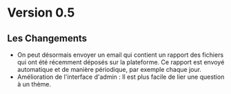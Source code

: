 # Version 0.5

## Les Changements
- On peut désormais envoyer un email qui contient un rapport des fichiers qui ont été récemment
  déposés sur la plateforme. Ce rapport est envoyé automatique et de manière périodique,
  par exemple chaque jour.
- Amélioration de l'interface d'admin : Il est plus facile de lier une question à un thème.
